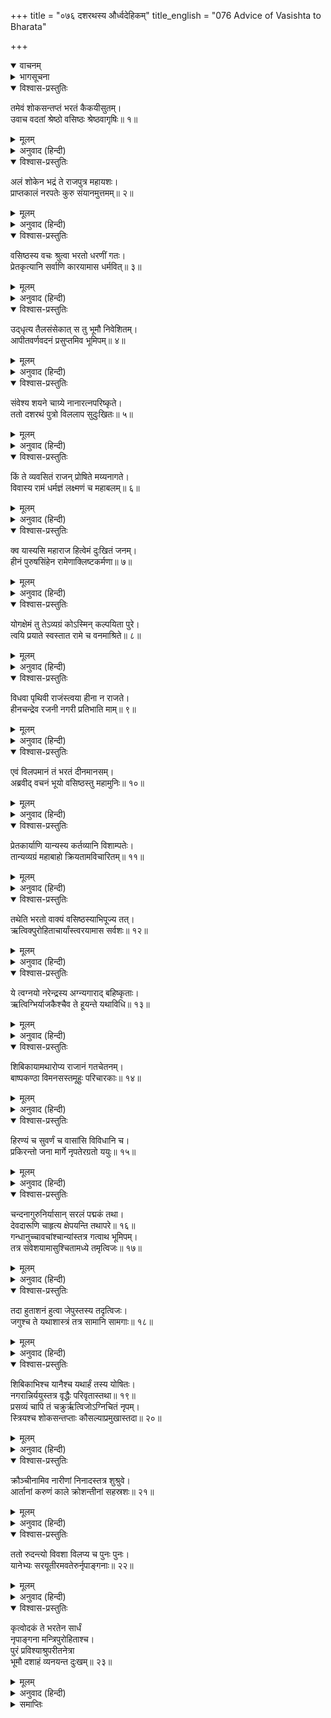 +++
title = "०७६ दशरथस्य और्ध्वदेहिकम्"
title_english = "076 Advice of Vasishta to Bharata"

+++
<details open><summary>वाचनम्</summary>
<div caption="श्रीराम-हरिसीताराममूर्ति-घनपाठिभ्यां वचनम्" class="audioEmbed" src="https://archive.org/download/Ramayana-recitation-Sriram-harisItArAmamUrti-Ghanapaati-v2/Kanda_2/Kanda_2_AYK-076-Dasharathasya_Auordhva_Dehikam_.mp3"></div>
</details>

<details><summary>भागसूचना</summary>

76. राजा दशरथका अन्त्येष्टिसंस्कार
</details>

<details open><summary>विश्वास-प्रस्तुतिः</summary>

तमेवं शोकसन्तप्तं भरतं कैकयीसुतम्।  
उवाच वदतां श्रेष्ठो वसिष्ठः श्रेष्ठवागृषिः॥ १॥
</details>

<details><summary>मूलम्</summary>

तमेवं शोकसन्तप्तं भरतं कैकयीसुतम्।  
उवाच वदतां श्रेष्ठो वसिष्ठः श्रेष्ठवागृषिः॥ १॥
</details>

<details><summary>अनुवाद (हिन्दी)</summary>

इस प्रकार शोकसे संतप्त हुए केकयीकुमार भरतसे वक्ताओंमें श्रेष्ठ महर्षि वसिष्ठने उत्तम वाणीमें कहा—
</details>

<details open><summary>विश्वास-प्रस्तुतिः</summary>

अलं शोकेन भद्रं ते राजपुत्र महायशः।  
प्राप्तकालं नरपतेः कुरु संयानमुत्तमम्॥ २॥
</details>

<details><summary>मूलम्</summary>

अलं शोकेन भद्रं ते राजपुत्र महायशः।  
प्राप्तकालं नरपतेः कुरु संयानमुत्तमम्॥ २॥
</details>

<details><summary>अनुवाद (हिन्दी)</summary>

‘महायशस्वी राजकुमार! तुम्हारा कल्याण हो। यह शोक छोड़ो, क्योंकि इससे कुछ होने-जानेवाला नहीं है। अब समयोचित कर्तव्यपर ध्यान दो। राजा दशरथके शवको दाहसंस्कारके लिये ले चलनेका उत्तम प्रबन्ध करो’॥ २॥
</details>

<details open><summary>विश्वास-प्रस्तुतिः</summary>

वसिष्ठस्य वचः श्रुत्वा भरतो धरणीं गतः।  
प्रेतकृत्यानि सर्वाणि कारयामास धर्मवित्॥ ३॥
</details>

<details><summary>मूलम्</summary>

वसिष्ठस्य वचः श्रुत्वा भरतो धरणीं गतः।  
प्रेतकृत्यानि सर्वाणि कारयामास धर्मवित्॥ ३॥
</details>

<details><summary>अनुवाद (हिन्दी)</summary>

वसिष्ठजीका वचन सुनकर धर्मज्ञ भरतने पृथ्वीपर पड़कर उन्हें साष्टाङ्ग प्रणाम किया और मन्त्रियोंद्वारा पिताके सम्पूर्ण प्रेतकर्मका प्रबन्ध करवाया॥ ३॥
</details>

<details open><summary>विश्वास-प्रस्तुतिः</summary>

उद्‍धृत्य तैलसंसेकात् स तु भूमौ निवेशितम्।  
आपीतवर्णवदनं प्रसुप्तमिव भूमिपम्॥ ४॥
</details>

<details><summary>मूलम्</summary>

उद्‍धृत्य तैलसंसेकात् स तु भूमौ निवेशितम्।  
आपीतवर्णवदनं प्रसुप्तमिव भूमिपम्॥ ४॥
</details>

<details><summary>अनुवाद (हिन्दी)</summary>

राजा दशरथका शव तेलके कड़ाहसे निकालकर भूमिपर रखा गया। अधिक समयतक तेलमें पड़े रहनेसे उनका मुख कुछ पीला हो गया। उसे देखनेसे ऐसा जान पड़ता था, मानो भूमिपाल दशरथ सो रहे हों॥ ४॥
</details>

<details open><summary>विश्वास-प्रस्तुतिः</summary>

संवेश्य शयने चाग्र्ये नानारत्नपरिष्कृते।  
ततो दशरथं पुत्रो विललाप सुदुःखितः॥ ५॥
</details>

<details><summary>मूलम्</summary>

संवेश्य शयने चाग्र्ये नानारत्नपरिष्कृते।  
ततो दशरथं पुत्रो विललाप सुदुःखितः॥ ५॥
</details>

<details><summary>अनुवाद (हिन्दी)</summary>

तदनन्तर मृत राजा दशरथको धो-पोंछकर नानाप्रकारके रत्नोंसे विभूषित उत्तम शय्या (विमान) पर सुलाकर उनके पुत्र भरत अत्यन्त दुःखी हो विलाप करने लगे—॥ ५॥
</details>

<details open><summary>विश्वास-प्रस्तुतिः</summary>

किं ते व्यवसितं राजन् प्रोषिते मय्यनागते।  
विवास्य रामं धर्मज्ञं लक्ष्मणं च महाबलम्॥ ६॥
</details>

<details><summary>मूलम्</summary>

किं ते व्यवसितं राजन् प्रोषिते मय्यनागते।  
विवास्य रामं धर्मज्ञं लक्ष्मणं च महाबलम्॥ ६॥
</details>

<details><summary>अनुवाद (हिन्दी)</summary>

‘राजन्! मैं परदेशमें था और आपके पास पहुँचने भी नहीं पाया था, तबतक ही धर्मज्ञ श्रीराम और महाबली लक्ष्मणको वनमें भेजकर आपने इस तरह स्वर्गमें जानेका निश्चय कैसे कर लिया?॥ ६॥
</details>

<details open><summary>विश्वास-प्रस्तुतिः</summary>

क्व यास्यसि महाराज हित्वेमं दुःखितं जनम्।  
हीनं पुरुषसिंहेन रामेणाक्लिष्टकर्मणा॥ ७॥
</details>

<details><summary>मूलम्</summary>

क्व यास्यसि महाराज हित्वेमं दुःखितं जनम्।  
हीनं पुरुषसिंहेन रामेणाक्लिष्टकर्मणा॥ ७॥
</details>

<details><summary>अनुवाद (हिन्दी)</summary>

‘महाराज! अनायास ही महान् कर्म करनेवाले पुरुषसिंह श्रीरामसे हीन इस दुःखी सेवकको छोड़ आप कहाँ चले जायँगे?॥ ७॥
</details>

<details open><summary>विश्वास-प्रस्तुतिः</summary>

योगक्षेमं तु तेऽव्यग्रं कोऽस्मिन् कल्पयिता पुरे।  
त्वयि प्रयाते स्वस्तात रामे च वनमाश्रिते॥ ८॥
</details>

<details><summary>मूलम्</summary>

योगक्षेमं तु तेऽव्यग्रं कोऽस्मिन् कल्पयिता पुरे।  
त्वयि प्रयाते स्वस्तात रामे च वनमाश्रिते॥ ८॥
</details>

<details><summary>अनुवाद (हिन्दी)</summary>

‘तात! आप स्वर्गको चल दिये और श्रीरामने वनका आश्रय लिया—ऐसी दशामें आपके इस नगरमें निश्चिन्तता-पूर्वक प्रजाके योगक्षेमकी व्यवस्था कौन करेगा?॥ ८॥
</details>

<details open><summary>विश्वास-प्रस्तुतिः</summary>

विधवा पृथिवी राजंस्त्वया हीना न राजते।  
हीनचन्द्रेव रजनी नगरी प्रतिभाति माम्॥ ९॥
</details>

<details><summary>मूलम्</summary>

विधवा पृथिवी राजंस्त्वया हीना न राजते।  
हीनचन्द्रेव रजनी नगरी प्रतिभाति माम्॥ ९॥
</details>

<details><summary>अनुवाद (हिन्दी)</summary>

‘राजन्! आपके बिना यह पृथ्वी विधवाके समान हो गयी है, अतः इसकी शोभा नहीं हो रही है। यह पुरी भी मुझे चन्द्रहीन रात्रिके समान श्रीहीन प्रतीत होती है’॥
</details>

<details open><summary>विश्वास-प्रस्तुतिः</summary>

एवं विलपमानं तं भरतं दीनमानसम्।  
अब्रवीद् वचनं भूयो वसिष्ठस्तु महामुनिः॥ १०॥
</details>

<details><summary>मूलम्</summary>

एवं विलपमानं तं भरतं दीनमानसम्।  
अब्रवीद् वचनं भूयो वसिष्ठस्तु महामुनिः॥ १०॥
</details>

<details><summary>अनुवाद (हिन्दी)</summary>

इस प्रकार दीनचित्त होकर विलाप करते हुए भरतसे महामुनि वसिष्ठने फिर कहा—॥ १०॥
</details>

<details open><summary>विश्वास-प्रस्तुतिः</summary>

प्रेतकार्याणि यान्यस्य कर्तव्यानि विशाम्पतेः।  
तान्यव्यग्रं महाबाहो क्रियतामविचारितम्॥ ११॥
</details>

<details><summary>मूलम्</summary>

प्रेतकार्याणि यान्यस्य कर्तव्यानि विशाम्पतेः।  
तान्यव्यग्रं महाबाहो क्रियतामविचारितम्॥ ११॥
</details>

<details><summary>अनुवाद (हिन्दी)</summary>

‘महाबाहो! इन महाराजके लिये जो कुछ भी प्रेतकर्म करने हैं, उन्हें बिना विचारे शान्तचित्त होकर करो’॥ ११॥
</details>

<details open><summary>विश्वास-प्रस्तुतिः</summary>

तथेति भरतो वाक्यं वसिष्ठस्याभिपूज्य तत्।  
ऋत्विक्पुरोहिताचार्यांस्त्वरयामास सर्वशः॥ १२॥
</details>

<details><summary>मूलम्</summary>

तथेति भरतो वाक्यं वसिष्ठस्याभिपूज्य तत्।  
ऋत्विक्पुरोहिताचार्यांस्त्वरयामास सर्वशः॥ १२॥
</details>

<details><summary>अनुवाद (हिन्दी)</summary>

तब ‘बहुत अच्छा’ कहकर भरतने वसिष्ठजीकी आज्ञा शिरोधार्य की तथा ऋत्विक्, पुरोहित और आचार्य—सबको इस कार्यके लिये जल्दी करनेको कहा—॥
</details>

<details open><summary>विश्वास-प्रस्तुतिः</summary>

ये त्वग्नयो नरेन्द्रस्य अग्न्यगाराद् बहिष्कृताः।  
ऋत्विग्भिर्याजकैश्चैव ते हूयन्ते यथाविधि॥ १३॥
</details>

<details><summary>मूलम्</summary>

ये त्वग्नयो नरेन्द्रस्य अग्न्यगाराद् बहिष्कृताः।  
ऋत्विग्भिर्याजकैश्चैव ते हूयन्ते यथाविधि॥ १३॥
</details>

<details><summary>अनुवाद (हिन्दी)</summary>

राजाकी अग्निशालासे जो अग्नियाँ बाहर निकाली गयी थीं, उनमें ऋत्विजों और याजकोंद्वारा विधिपूर्वक हवन किया गया॥ १३॥
</details>

<details open><summary>विश्वास-प्रस्तुतिः</summary>

शिबिकायामथारोप्य राजानं गतचेतनम्।  
बाष्पकण्ठा विमनसस्तमूहुः परिचारकाः॥ १४॥
</details>

<details><summary>मूलम्</summary>

शिबिकायामथारोप्य राजानं गतचेतनम्।  
बाष्पकण्ठा विमनसस्तमूहुः परिचारकाः॥ १४॥
</details>

<details><summary>अनुवाद (हिन्दी)</summary>

तत्पश्चात् महाराज दशरथके प्राणहीन शरीरको पालकीमें बिठाकर परिचारकगण उन्हें श्मशानभूमिको ले चले। उस समय आँसुओंसे उनका गला रुँध गया था और मन-ही-मन उन्हें बड़ा दुःख हो रहा था॥ १४॥
</details>

<details open><summary>विश्वास-प्रस्तुतिः</summary>

हिरण्यं च सुवर्णं च वासांसि विविधानि च।  
प्रकिरन्तो जना मार्गे नृपतेरग्रतो ययुः॥ १५॥
</details>

<details><summary>मूलम्</summary>

हिरण्यं च सुवर्णं च वासांसि विविधानि च।  
प्रकिरन्तो जना मार्गे नृपतेरग्रतो ययुः॥ १५॥
</details>

<details><summary>अनुवाद (हिन्दी)</summary>

मार्गमें राजकीय पुरुष राजाके शवके आगे-आगे सोने, चाँदी तथा भाँति-भाँतिके वस्त्र लुटाते चलते थे॥
</details>

<details open><summary>विश्वास-प्रस्तुतिः</summary>

चन्दनागुरुनिर्यासान् सरलं पद्मकं तथा।  
देवदारूणि चाहृत्य क्षेपयन्ति तथापरे॥ १६॥  
गन्धानुच्चावचांश्चान्यांस्तत्र गत्वाथ भूमिपम्।  
तत्र संवेशयामासुश्चितामध्ये तमृत्विजः॥ १७॥
</details>

<details><summary>मूलम्</summary>

चन्दनागुरुनिर्यासान् सरलं पद्मकं तथा।  
देवदारूणि चाहृत्य क्षेपयन्ति तथापरे॥ १६॥  
गन्धानुच्चावचांश्चान्यांस्तत्र गत्वाथ भूमिपम्।  
तत्र संवेशयामासुश्चितामध्ये तमृत्विजः॥ १७॥
</details>

<details><summary>अनुवाद (हिन्दी)</summary>

श्मशानभूमिमें पहुँचकर चिता तैयार की जाने लगी, किसीने चन्दन लाकर रखा तो किसीने अगर, कोई-कोई गुग्गुल तथा कोई सरल, पद्मक और देवदारुकी लकड़ियाँ ला-लाकर चितामें डालने लगे। कुछ लोगोंने तरह-तरहके सुगन्धित पदार्थ लाकर छोड़े। इसके बाद ऋत्विजोंने राजाके शवको चितापर रखा॥
</details>

<details open><summary>विश्वास-प्रस्तुतिः</summary>

तदा हुताशनं हुत्वा जेपुस्तस्य तदृत्विजः।  
जगुश्च ते यथाशास्त्रं तत्र सामानि सामगाः॥ १८॥
</details>

<details><summary>मूलम्</summary>

तदा हुताशनं हुत्वा जेपुस्तस्य तदृत्विजः।  
जगुश्च ते यथाशास्त्रं तत्र सामानि सामगाः॥ १८॥
</details>

<details><summary>अनुवाद (हिन्दी)</summary>

उस समय अग्निमें आहुति देकर उनके ऋत्विजोंने वेदोक्त मन्त्रोंका जप किया। सामगान करनेवाले विद्वान् शास्त्रीय पद्धतिके अनुसार साम-श्रुतियोंका गायन करने लगे॥ १८॥
</details>

<details open><summary>विश्वास-प्रस्तुतिः</summary>

शिबिकाभिश्च यानैश्च यथार्हं तस्य योषितः।  
नगरान्निर्ययुस्तत्र वृद्धैः परिवृतास्तथा॥ १९॥  
प्रसव्यं चापि तं चक्रुर्ऋत्विजोऽग्निचितं नृपम्।  
स्त्रियश्च शोकसन्तप्ताः कौसल्याप्रमुखास्तदा॥ २०॥
</details>

<details><summary>मूलम्</summary>

शिबिकाभिश्च यानैश्च यथार्हं तस्य योषितः।  
नगरान्निर्ययुस्तत्र वृद्धैः परिवृतास्तथा॥ १९॥  
प्रसव्यं चापि तं चक्रुर्ऋत्विजोऽग्निचितं नृपम्।  
स्त्रियश्च शोकसन्तप्ताः कौसल्याप्रमुखास्तदा॥ २०॥
</details>

<details><summary>अनुवाद (हिन्दी)</summary>

(इसके बाद चितामें आग लगायी गयी) तदनन्तर राजा दशरथकी कौसल्या आदि रानियाँ बूढ़े रक्षकोंसे घिरी हुई यथायोग्य शिबिकाओं तथा रथोंपर आरूढ़ होकर नगरसे निकलीं तथा शोकसे संतप्त हो श्मशानभूमिमें आकर अश्वमेधान्त यज्ञोंके अनुष्ठाता राजा दशरथके शवकी परिक्रमा करने लगीं। साथ ही ऋत्विजोंने भी उस शवकी परिक्रमा की॥ १९-२०॥
</details>

<details open><summary>विश्वास-प्रस्तुतिः</summary>

क्रौञ्चीनामिव नारीणां निनादस्तत्र शुश्रुवे।  
आर्तानां करुणं काले क्रोशन्तीनां सहस्रशः॥ २१॥
</details>

<details><summary>मूलम्</summary>

क्रौञ्चीनामिव नारीणां निनादस्तत्र शुश्रुवे।  
आर्तानां करुणं काले क्रोशन्तीनां सहस्रशः॥ २१॥
</details>

<details><summary>अनुवाद (हिन्दी)</summary>

उस समय वहाँ करुण क्रन्दन करती हुई सहस्रों शोकार्त रानियोंका आर्तनाद कुररियोंके चीत्कारके समान सुनायी देता था॥ २१॥
</details>

<details open><summary>विश्वास-प्रस्तुतिः</summary>

ततो रुदन्त्यो विवशा विलप्य च पुनः पुनः।  
यानेभ्यः सरयूतीरमवतेरुर्नृपाङ्गनाः॥ २२॥
</details>

<details><summary>मूलम्</summary>

ततो रुदन्त्यो विवशा विलप्य च पुनः पुनः।  
यानेभ्यः सरयूतीरमवतेरुर्नृपाङ्गनाः॥ २२॥
</details>

<details><summary>अनुवाद (हिन्दी)</summary>

दाहकर्मके पश्चात् विवश होकर रोती हुई वे राजरानियाँ बारंबार विलाप करके सवारियोंसे ही सरयूके तटपर जाकर उतरीं॥ २२॥
</details>

<details open><summary>विश्वास-प्रस्तुतिः</summary>

कृत्वोदकं ते भरतेन सार्धं  
नृपाङ्गना मन्त्रिपुरोहिताश्च।  
पुरं प्रविश्याश्रुपरीतनेत्रा  
भूमौ दशाहं व्यनयन्त दुःखम्॥ २३॥
</details>

<details><summary>मूलम्</summary>

कृत्वोदकं ते भरतेन सार्धं  
नृपाङ्गना मन्त्रिपुरोहिताश्च।  
पुरं प्रविश्याश्रुपरीतनेत्रा  
भूमौ दशाहं व्यनयन्त दुःखम्॥ २३॥
</details>

<details><summary>अनुवाद (हिन्दी)</summary>

भरतके साथ रानियों, मन्त्रियों और पुरोहितोंने भी राजाके लिये जलाञ्जलि दी, फिर सब-के-सब नेत्रोंसे आँसू बहाते हुए नगरमें आये और दस दिनोंतक भूमिपर शयन करते हुए उन्होंने बड़े दुःखसे अपना समय व्यतीत किया॥ २३॥
</details>

<details><summary>समाप्तिः</summary>

इत्यार्षे श्रीमद्रामायणे वाल्मीकीये आदिकाव्येऽयोध्याकाण्डे षट्सप्ततितमः सर्गः॥ ७६॥  
इस प्रकार श्रीवाल्मीकिनिर्मित आर्षरामायण आदिकाव्यके अयोध्याकाण्डमें छिहत्तरवाँ सर्ग पूरा हुआ॥ ७६॥
</details>

